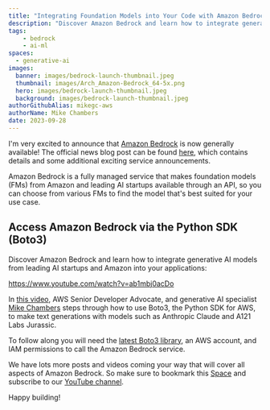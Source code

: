 ```yaml
---
title: "Integrating Foundation Models into Your Code with Amazon Bedrock"
description: "Discover Amazon Bedrock and learn how to integrate generative AI models from leading AI startups and Amazon into your applications."
tags:
    - bedrock
    - ai-ml
spaces: 
  - generative-ai
images:
  banner: images/bedrock-launch-thumbnail.jpeg
  thumbnail: images/Arch_Amazon-Bedrock_64-5x.png
  hero: images/bedrock-launch-thumbnail.jpeg
  background: images/bedrock-launch-thumbnail.jpeg
authorGithubAlias: mikegc-aws
authorName: Mike Chambers
date: 2023-09-28
---
```


I'm very excited to announce that [Amazon Bedrock](https://docs.aws.amazon.com/bedrock/latest/userguide/what-is-service.html/?sc_channel=el&sc_campaign=genaiwave&sc_content=amazon-bedrock-integrating-foundation-models-into-your-code&sc_geo=mult&sc_country=mult&sc_outcome=acq) is now generally available! The official news blog post can be found [here](https://aws.amazon.com/blogs/aws/amazon-bedrock-is-now-generally-available-build-and-scale-generative-ai-applications-with-foundation-models/?sc_channel=el&sc_campaign=genaiwave&sc_content=amazon-bedrock-integrating-foundation-models-into-your-code&sc_geo=mult&sc_country=mult&sc_outcome=acq), which contains details and some additional exciting service announcements.

Amazon Bedrock is a fully managed service that makes foundation models (FMs) from Amazon and leading AI startups available through an API, so you can choose from various FMs to find the model that's best suited for your use case.

## Access Amazon Bedrock via the Python SDK (Boto3)

Discover Amazon Bedrock and learn how to integrate generative AI models from leading AI startups and Amazon into your applications:

https://www.youtube.com/watch?v=ab1mbj0acDo

In [this video](https://www.youtube.com/watch?v=ab1mbj0acDo), AWS Senior Developer Advocate, and generative AI specialist [Mike Chambers](https://linkedin.com/in/mikegchambers) steps through how to use Boto3, the Python SDK for AWS, to make text generations with models such as Anthropic Claude and A121 Labs Jurassic.

To follow along you will need the [latest Boto3 library](https://boto3.amazonaws.com/v1/documentation/api/latest/index.html?sc_channel=el&sc_campaign=genaiwave&sc_content=amazon-bedrock-integrating-foundation-models-into-your-code&sc_geo=mult&sc_country=mult&sc_outcome=acq), an AWS account, and IAM permissions to call the Amazon Bedrock service.

We have lots more posts and videos coming your way that will cover all aspects of Amazon Bedrock. So make sure to bookmark this [Space](/generative-ai) and subscribe to our [YouTube channel](https://www.youtube.com/@awsdevelopers).

Happy building!
